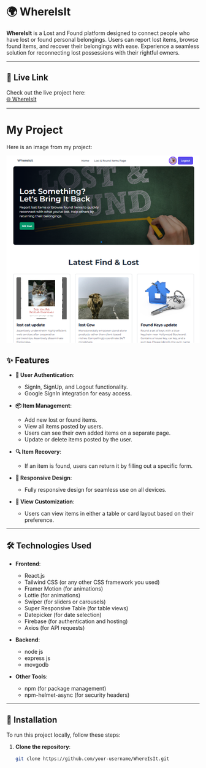 # 🌍 WhereIsIt

**WhereIsIt** is a Lost and Found platform designed to connect people who have lost or found personal belongings. Users can report lost items, browse found items, and recover their belongings with ease. Experience a seamless solution for reconnecting lost possessions with their rightful owners.

---

## 🔗 Live Link

Check out the live project here:  
[🌐 WhereIsIt](https://lost-and-found-df2f9.web.app/)

---

# My Project

Here is an image from my project:

![Project Image](https://github.com/kamrul-islam-sunny/whereIsit-cilent/blob/main/image.png?raw=true)



## ✨ Features

- **🔐 User Authentication**:
  - SignIn, SignUp, and Logout functionality.
  - Google SignIn integration for easy access.

- **📦 Item Management**:
  - Add new lost or found items.
  - View all items posted by users.
  - Users can see their own added items on a separate page.
  - Update or delete items posted by the user.

- **🔍 Item Recovery**:
  - If an item is found, users can return it by filling out a specific form.

- **📱 Responsive Design**:
  - Fully responsive design for seamless use on all devices.

- **🎨 View Customization**:
  - Users can view items in either a table or card layout based on their preference.

---

## 🛠️ Technologies Used

- **Frontend**:
  - React.js
  - Tailwind CSS (or any other CSS framework you used)
  - Framer Motion (for animations)
  - Lottie (for animations)
  - Swiper (for sliders or carousels)
  - Super Responsive Table (for table views)
  - Datepicker (for date selection)
  - Firebase (for authentication and hosting)
  - Axios (for API requests)
    
- **Backend**:
  - node js
  - express js
  - movgodb

- **Other Tools**:
  - npm (for package management)
  - npm-helmet-async (for security headers)

---

## 🚀 Installation

To run this project locally, follow these steps:

1. **Clone the repository**:
   ```bash
   git clone https://github.com/your-username/WhereIsIt.git
